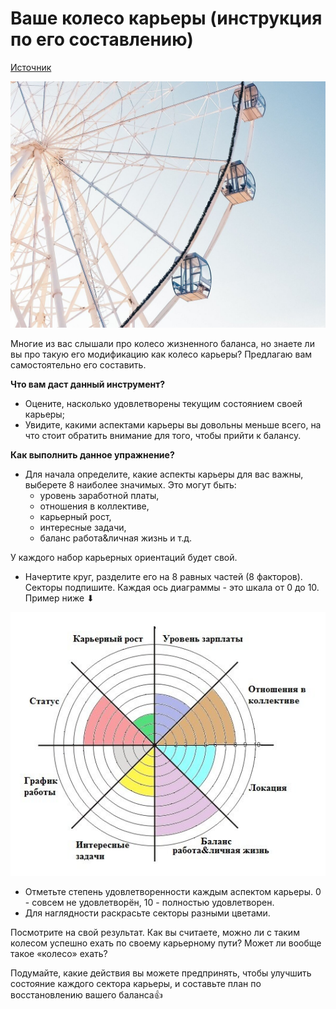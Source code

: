 # Ваше колесо карьеры (инструкция по его составлению)

[Источник](https://dzen.ru/a/YLiBHKQTDiK8OCqA)

![02](/Articles/img/02_01.jpeg)

Многие из вас слышали про колесо жизненного баланса, но знаете ли вы про такую его модификацию как колесо карьеры? Предлагаю вам самостоятельно его составить.

**Что вам даст данный инструмент?**

+ Оцените, насколько удовлетворены текущим состоянием своей карьеры;
+ Увидите, какими аспектами карьеры вы довольны меньше всего, на что стоит обратить внимание для того, чтобы прийти к балансу.

**Как выполнить данное упражнение?**

+ Для начала определите, какие аспекты карьеры для вас важны, выберете 8 наиболее значимых. Это могут быть:
  + уровень заработной платы,
  + отношения в коллективе,
  + карьерный рост,
  + интересные задачи,
  + баланс работа&личная жизнь и т.д.

У каждого набор карьерных ориентаций будет свой.

+ Начертите круг, разделите его на 8 равных частей (8 факторов). Секторы подпишите. Каждая ось диаграммы - это шкала от 0 до 10. Пример ниже ⬇

![02](/Articles/img/02_02.jpeg)

+ Отметьте степень удовлетворенности каждым аспектом карьеры. 0 - совсем не удовлетворён, 10 - полностью удовлетворен.
+ Для наглядности раскрасьте секторы разными цветами.

Посмотрите на свой результат. Как вы считаете, можно ли с таким колесом успешно ехать по своему карьерному пути? Может ли вообще такое «колесо» ехать?

Подумайте, какие действия вы можете предпринять, чтобы улучшить состояние каждого сектора карьеры, и составьте план по восстановлению вашего баланса👍
